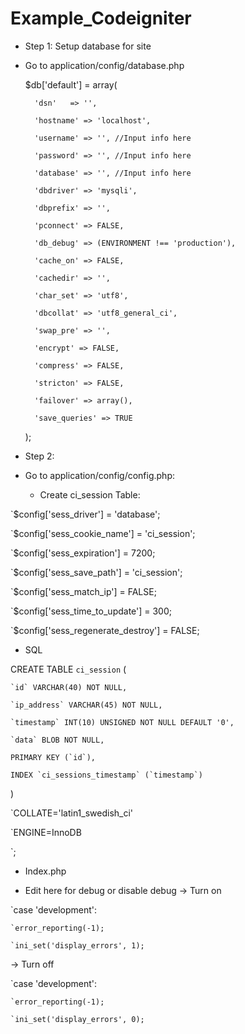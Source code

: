 # Example_Codeigniter
* Step 1: Setup database for site
- Go to application/config/database.php

	$db['default'] = array(
	
		'dsn'	=> '',
		
		'hostname' => 'localhost',
		
		'username' => '', //Input info here
		
		'password' => '', //Input info here
		
		'database' => '', //Input info here
		
		'dbdriver' => 'mysqli',
		
		'dbprefix' => '',
		
		'pconnect' => FALSE,
		
		'db_debug' => (ENVIRONMENT !== 'production'),
		
		'cache_on' => FALSE,
		
		'cachedir' => '',
		
		'char_set' => 'utf8',
		
		'dbcollat' => 'utf8_general_ci',
		
		'swap_pre' => '',
		
		'encrypt' => FALSE,
		
		'compress' => FALSE,
		
		'stricton' => FALSE,
		
		'failover' => array(),
		
		'save_queries' => TRUE
		
	);
	

* Step 2: 
- Go to application/config/config.php:

  - Create ci_session Table:

 `$config['sess_driver'] = 'database';
 
 `$config['sess_cookie_name'] = 'ci_session';
 
 `$config['sess_expiration'] = 7200;
 
 `$config['sess_save_path'] = 'ci_session';
 
 `$config['sess_match_ip'] = FALSE;
 
 `$config['sess_time_to_update'] = 300;
 
 `$config['sess_regenerate_destroy'] = FALSE;
 

* SQL

CREATE TABLE `ci_session` (

	`id` VARCHAR(40) NOT NULL,
	
	`ip_address` VARCHAR(45) NOT NULL,
	
	`timestamp` INT(10) UNSIGNED NOT NULL DEFAULT '0',
	
	`data` BLOB NOT NULL,
	
	PRIMARY KEY (`id`),
	
	INDEX `ci_sessions_timestamp` (`timestamp`)
	
)

`COLLATE='latin1_swedish_ci'

`ENGINE=InnoDB

`;


* Index.php
 - Edit here for debug or disable debug
 -> Turn on
 
`case 'development':

	`error_reporting(-1);
	
	`ini_set('display_errors', 1);
	
-> Turn off	

`case 'development':

	`error_reporting(-1);
	
	`ini_set('display_errors', 0);
	